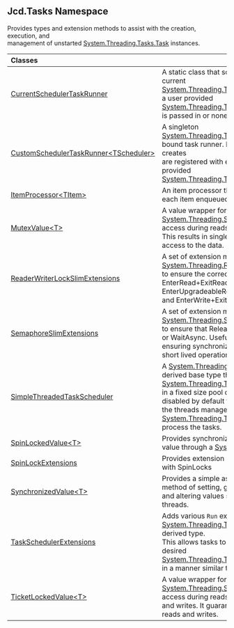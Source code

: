 ## Jcd.Tasks Namespace

Provides types and extension methods to assist with the creation, execution, and  
management of unstarted [System.Threading.Tasks.Task](https://docs.microsoft.com/en-us/dotnet/api/System.Threading.Tasks.Task 'System.Threading.Tasks.Task') instances.

| Classes | |
| :--- | :--- |
| [CurrentSchedulerTaskRunner](Jcd.Tasks.CurrentSchedulerTaskRunner.md 'Jcd.Tasks.CurrentSchedulerTaskRunner') | A static class that schedules tasks on the current [System.Threading.Tasks.TaskScheduler](https://docs.microsoft.com/en-us/dotnet/api/System.Threading.Tasks.TaskScheduler 'System.Threading.Tasks.TaskScheduler') or<br/>a user provided [System.Threading.Tasks.TaskScheduler](https://docs.microsoft.com/en-us/dotnet/api/System.Threading.Tasks.TaskScheduler 'System.Threading.Tasks.TaskScheduler') if null is passed in or none is specified. |
| [CustomSchedulerTaskRunner&lt;TScheduler&gt;](Jcd.Tasks.CustomSchedulerTaskRunner_TScheduler_.md 'Jcd.Tasks.CustomSchedulerTaskRunner<TScheduler>') | A singleton [System.Threading.Tasks.TaskScheduler](https://docs.microsoft.com/en-us/dotnet/api/System.Threading.Tasks.TaskScheduler 'System.Threading.Tasks.TaskScheduler') bound task runner. It ensures all tasks it creates<br/>are registered with either its own, or a user provided [System.Threading.Tasks.TaskScheduler](https://docs.microsoft.com/en-us/dotnet/api/System.Threading.Tasks.TaskScheduler 'System.Threading.Tasks.TaskScheduler'). |
| [ItemProcessor&lt;TItem&gt;](Jcd.Tasks.ItemProcessor_TItem_.md 'Jcd.Tasks.ItemProcessor<TItem>') | An item processor that calls a delegate on each item enqueued with it. |
| [MutexValue&lt;T&gt;](Jcd.Tasks.MutexValue_T_.md 'Jcd.Tasks.MutexValue<T>') | A value wrapper for a [System.Threading.SemaphoreSlim](https://docs.microsoft.com/en-us/dotnet/api/System.Threading.SemaphoreSlim 'System.Threading.SemaphoreSlim') to block access during reads and writes.<br/>This results in single writer or single reader access to the data. |
| [ReaderWriterLockSlimExtensions](Jcd.Tasks.ReaderWriterLockSlimExtensions.md 'Jcd.Tasks.ReaderWriterLockSlimExtensions') | A set of extension methods to simplify using a [System.Threading.ReaderWriterLockSlim](https://docs.microsoft.com/en-us/dotnet/api/System.Threading.ReaderWriterLockSlim 'System.Threading.ReaderWriterLockSlim')<br/>to ensure the correct pair of EnterRead+ExitRead, EnterUpgradeableRead+ExitUpgradeableRead,<br/>and EnterWrite+ExitWrite are called. |
| [SemaphoreSlimExtensions](Jcd.Tasks.SemaphoreSlimExtensions.md 'Jcd.Tasks.SemaphoreSlimExtensions') | A set of extension methods to simplify using a [System.Threading.SemaphoreSlim](https://docs.microsoft.com/en-us/dotnet/api/System.Threading.SemaphoreSlim 'System.Threading.SemaphoreSlim')<br/>to ensure that Release is called for every Wait or WaitAsync. Useful for<br/>ensuring synchronized access to data for short lived operations. |
| [SimpleThreadedTaskScheduler](Jcd.Tasks.SimpleThreadedTaskScheduler.md 'Jcd.Tasks.SimpleThreadedTaskScheduler') | A [System.Threading.Tasks.TaskScheduler](https://docs.microsoft.com/en-us/dotnet/api/System.Threading.Tasks.TaskScheduler 'System.Threading.Tasks.TaskScheduler') derived base type that runs [System.Threading.Tasks.Task](https://docs.microsoft.com/en-us/dotnet/api/System.Threading.Tasks.Task 'System.Threading.Tasks.Task') instances<br/>in a fixed size pool of threads. Inlining is disabled by default to ensure only<br/>the threads managed by this [System.Threading.Tasks.TaskScheduler](https://docs.microsoft.com/en-us/dotnet/api/System.Threading.Tasks.TaskScheduler 'System.Threading.Tasks.TaskScheduler') will process the tasks. |
| [SpinLockedValue&lt;T&gt;](Jcd.Tasks.SpinLockedValue_T_.md 'Jcd.Tasks.SpinLockedValue<T>') | Provides synchronization to an underlying value through a [System.Threading.SpinLock](https://docs.microsoft.com/en-us/dotnet/api/System.Threading.SpinLock 'System.Threading.SpinLock'). |
| [SpinLockExtensions](Jcd.Tasks.SpinLockExtensions.md 'Jcd.Tasks.SpinLockExtensions') | Provides extension methods to aid in working with SpinLocks |
| [SynchronizedValue&lt;T&gt;](Jcd.Tasks.SynchronizedValue_T_.md 'Jcd.Tasks.SynchronizedValue<T>') | Provides a simple async-safe and thread-safe method of setting, getting, acting on,<br/>and altering values shared among tasks and threads. |
| [TaskSchedulerExtensions](Jcd.Tasks.TaskSchedulerExtensions.md 'Jcd.Tasks.TaskSchedulerExtensions') | Adds various `Run` extension for any [System.Threading.Tasks.TaskScheduler](https://docs.microsoft.com/en-us/dotnet/api/System.Threading.Tasks.TaskScheduler 'System.Threading.Tasks.TaskScheduler') derived type.<br/>This allows tasks to be scheduled with the desired [System.Threading.Tasks.TaskScheduler](https://docs.microsoft.com/en-us/dotnet/api/System.Threading.Tasks.TaskScheduler 'System.Threading.Tasks.TaskScheduler')<br/>in a manner similar to `Task.Run` |
| [TicketLockedValue&lt;T&gt;](Jcd.Tasks.TicketLockedValue_T_.md 'Jcd.Tasks.TicketLockedValue<T>') | A value wrapper for a [System.Threading.SemaphoreSlim](https://docs.microsoft.com/en-us/dotnet/api/System.Threading.SemaphoreSlim 'System.Threading.SemaphoreSlim') to block access during reads<br/>and writes. It guarantees in order execution of reads and writes. |
